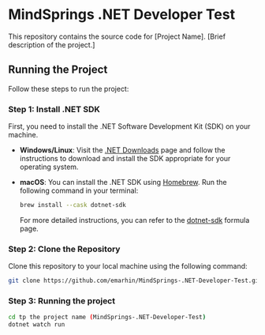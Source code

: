 # MindSprings .NET Developer Test

This repository contains the source code for [Project Name]. [Brief description of the project.]

## Running the Project

Follow these steps to run the project:

### Step 1: Install .NET SDK

First, you need to install the .NET Software Development Kit (SDK) on your machine. 

- **Windows/Linux**: Visit the [.NET Downloads](https://dotnet.microsoft.com/download) page and follow the instructions to download and install the SDK appropriate for your operating system.

- **macOS**: You can install the .NET SDK using [Homebrew](https://brew.sh). Run the following command in your terminal:

    ```bash
    brew install --cask dotnet-sdk
    ```

    For more detailed instructions, you can refer to the [dotnet-sdk](https://formulae.brew.sh/cask/dotnet-sdk) formula page.

### Step 2: Clone the Repository

Clone this repository to your local machine using the following command:

```bash
git clone https://github.com/emarhin/MindSprings-.NET-Developer-Test.git

```
### Step 3: Running the project
``` bash
cd tp the project name (MindSprings-.NET-Developer-Test)
dotnet watch run

```
